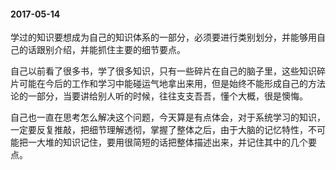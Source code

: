<!--
author: checkking
date: 2017-05-14
title: 思绪在飘
tags: mind
category: mind
status: publish
summary: 记录自己随时闪现的感悟和灵感
-->

#### 2017-05-14
学过的知识要想成为自己的知识体系的一部分，必须要进行类别划分，并能够用自己的话跟别介绍，并能抓住主要的细节要点。

自己以前看了很多书，学了很多知识，只有一些碎片在自己的脑子里，这些知识碎片可能在今后的工作和学习中能碰运气地拿出来用，但是始终不能形成自己的方法论的一部分，当要讲给别人听的时候，往往支支吾吾，懂个大概，很是懊悔。

自己也一直在思考怎么解决这个问题，今天算是有点体会，对于系统学习的知识， 一定要反复推敲，把细节理解透彻，掌握了整体之后，由于大脑的记忆特性，不可能把一大堆的知识记住，要用很简短的话把整体描述出来，并记住其中的几个要点。
